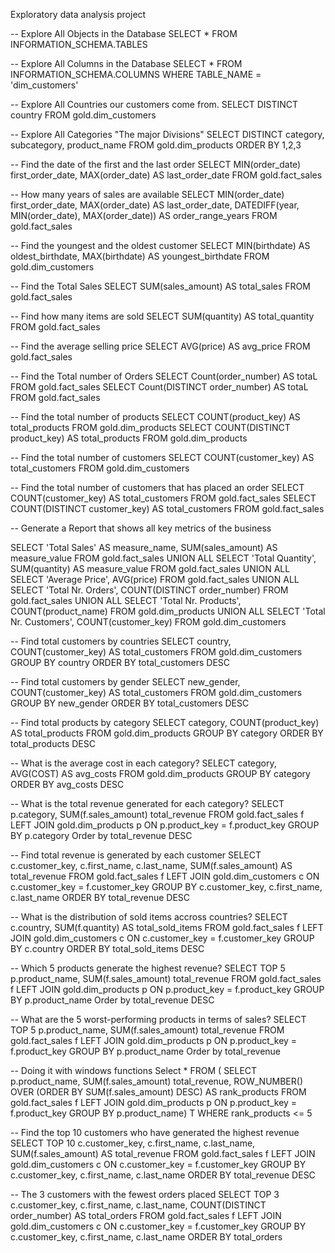 Exploratory data analysis project

-- Explore All Objects in the Database
SELECT * FROM INFORMATION_SCHEMA.TABLES

-- Explore All Columns in the Database
SELECT * FROM INFORMATION_SCHEMA.COLUMNS
WHERE TABLE_NAME = 'dim_customers'

-- Explore All Countries our customers come from. 
SELECT DISTINCT country FROM gold.dim_customers

-- Explore All Categories "The major Divisions" 
SELECT DISTINCT category, subcategory, product_name  FROM gold.dim_products
ORDER BY 1,2,3

-- Find the date of the first and the last order
SELECT 
MIN(order_date) first_order_date, 
MAX(order_date) AS last_order_date
FROM gold.fact_sales 

-- How many years of sales are available
SELECT 
MIN(order_date) first_order_date, 
MAX(order_date) AS last_order_date,
DATEDIFF(year, MIN(order_date), MAX(order_date)) AS order_range_years
FROM gold.fact_sales 

-- Find the youngest and the oldest customer
SELECT 
MIN(birthdate) AS oldest_birthdate, 
MAX(birthdate) AS youngest_birthdate
FROM gold.dim_customers

-- Find the Total Sales
SELECT SUM(sales_amount) AS total_sales FROM gold.fact_sales

-- Find how many items are sold
SELECT SUM(quantity) AS total_quantity FROM gold.fact_sales

-- Find the average selling price
SELECT AVG(price) AS avg_price FROM gold.fact_sales

-- Find the Total number of Orders
SELECT Count(order_number) AS totaL FROM gold.fact_sales
SELECT Count(DISTINCT order_number) AS totaL FROM gold.fact_sales

-- Find the total number of products
SELECT COUNT(product_key) AS total_products FROM gold.dim_products
SELECT COUNT(DISTINCT product_key) AS total_products FROM gold.dim_products

-- Find the total number of customers
SELECT COUNT(customer_key) AS total_customers FROM gold.dim_customers

-- Find the total number of customers that has placed an order
SELECT COUNT(customer_key) AS total_customers FROM gold.fact_sales
SELECT COUNT(DISTINCT customer_key) AS total_customers FROM gold.fact_sales

-- Generate a Report that shows all key metrics of the business

SELECT 'Total Sales' AS measure_name, SUM(sales_amount) AS measure_value FROM gold.fact_sales
UNION ALL
SELECT 'Total Quantity', SUM(quantity) AS measure_value FROM gold.fact_sales
UNION ALL
SELECT 'Average Price', AVG(price) FROM gold.fact_sales
UNION ALL 
SELECT 'Total Nr. Orders', COUNT(DISTINCT order_number) FROM gold.fact_sales
UNION ALL
SELECT 'Total Nr. Products', COUNT(product_name) FROM gold.dim_products
UNION ALL
SELECT 'Total Nr. Customers', COUNT(customer_key) FROM gold.dim_customers

-- Find total customers by countries
SELECT 
country, 
COUNT(customer_key) AS total_customers
FROM gold.dim_customers
GROUP BY country
ORDER BY total_customers DESC

-- Find total customers by gender
SELECT
new_gender, 
COUNT(customer_key) AS total_customers
FROM gold.dim_customers
GROUP BY new_gender
ORDER BY total_customers DESC

-- Find total products by category 
SELECT 
category, 
COUNT(product_key) AS total_products
FROM gold.dim_products
GROUP BY category
ORDER BY total_products DESC

-- What is the average cost in each category?
SELECT 
category, 
AVG(COST) AS avg_costs
FROM gold.dim_products
GROUP BY category
ORDER BY avg_costs DESC

-- What is the total revenue generated for each category? 
SELECT 
p.category,
SUM(f.sales_amount) total_revenue
FROM gold.fact_sales f
LEFT JOIN gold.dim_products p 
ON p.product_key = f.product_key
GROUP BY p.category
Order by total_revenue DESC


-- Find total revenue is generated by each customer
SELECT 
c.customer_key, 
c.first_name, 
c.last_name,
SUM(f.sales_amount) AS total_revenue
FROM gold.fact_sales f
LEFT JOIN gold.dim_customers c
ON c.customer_key = f.customer_key
GROUP BY 
c.customer_key, 
c.first_name, 
c.last_name
ORDER BY total_revenue DESC

-- What is the distribution of sold items accross countries? 
SELECT 
c.country,
SUM(f.quantity) AS total_sold_items
FROM gold.fact_sales f
LEFT JOIN gold.dim_customers c
ON c.customer_key = f.customer_key
GROUP BY 
c.country
ORDER BY total_sold_items DESC

-- Which 5 products generate the highest revenue?
SELECT TOP 5
p.product_name,
SUM(f.sales_amount) total_revenue
FROM gold.fact_sales f
LEFT JOIN gold.dim_products p 
ON p.product_key = f.product_key
GROUP BY p.product_name
Order by total_revenue DESC

-- What are the 5 worst-performing products in terms of sales? 
SELECT TOP 5
p.product_name,
SUM(f.sales_amount) total_revenue
FROM gold.fact_sales f
LEFT JOIN gold.dim_products p 
ON p.product_key = f.product_key
GROUP BY p.product_name
Order by total_revenue 

-- Doing it with windows functions
Select * 
FROM (
SELECT 
p.product_name,
SUM(f.sales_amount) total_revenue,
ROW_NUMBER() OVER (ORDER BY SUM(f.sales_amount) DESC) AS rank_products
FROM gold.fact_sales f
LEFT JOIN gold.dim_products p 
ON p.product_key = f.product_key
GROUP BY p.product_name) T
WHERE rank_products <= 5

-- Find the top 10 customers who have generated the highest revenue
SELECT TOP 10
c.customer_key, 
c.first_name, 
c.last_name,
SUM(f.sales_amount) AS total_revenue
FROM gold.fact_sales f
LEFT JOIN gold.dim_customers c
ON c.customer_key = f.customer_key
GROUP BY 
c.customer_key, 
c.first_name, 
c.last_name
ORDER BY total_revenue DESC

-- The 3 customers with the fewest orders placed
SELECT TOP 3
c.customer_key, 
c.first_name, 
c.last_name,
COUNT(DISTINCT order_number)  AS total_orders
FROM gold.fact_sales f
LEFT JOIN gold.dim_customers c
ON c.customer_key = f.customer_key
GROUP BY 
c.customer_key, 
c.first_name, 
c.last_name
ORDER BY total_orders
